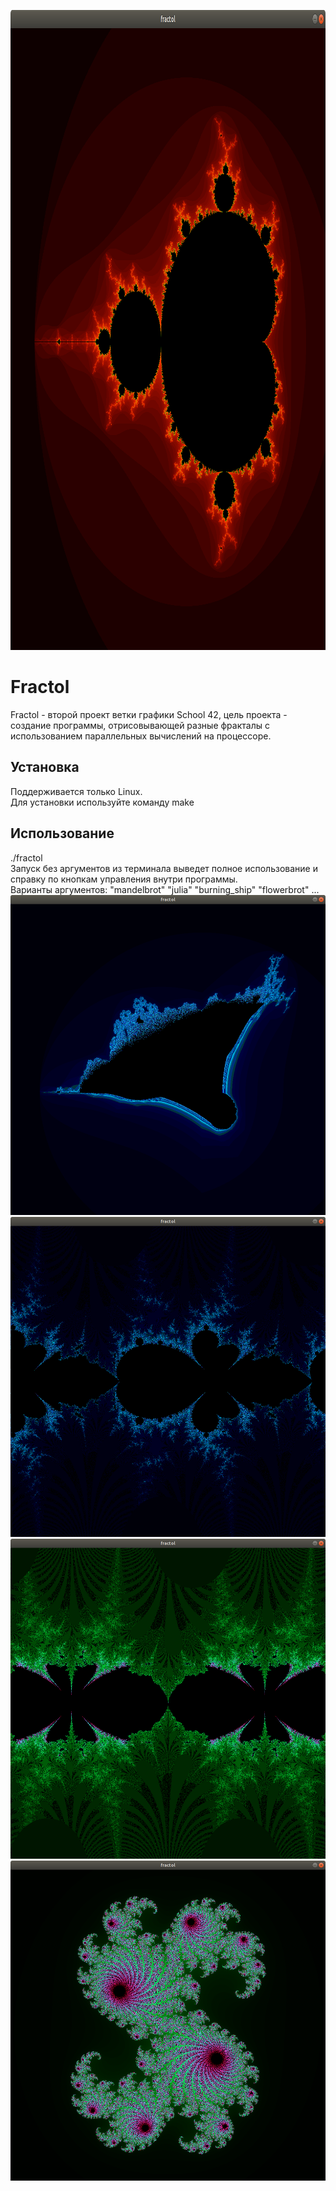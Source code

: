 <img src="https://github.com/leikart123/portfolio/blob/master/fractol_cpu/screen/1.png" width="1024" height="1024"/><br>
<h1>Fractol</h1>
Fractol - второй проект ветки графики School 42, цель проекта - создание программы, отрисовывающей разные фракталы с использованием параллельных вычислений на процессоре.<br>
<h2>Установка</h2>
Поддерживается только Linux.<br>
Для установки используйте команду make<br>
<h2>Использование</h2>
./fractol<br>
Запуск без аргументов из терминала выведет полное использование и справку по кнопкам управления внутри программы.<br>
Варианты аргументов: "mandelbrot" "julia" "burning_ship" "flowerbrot" ...<br>
<img src="https://github.com/leikart123/portfolio/blob/master/fractol_cpu/screen/2.png" width="512" height="512"/><br>
<img src="https://github.com/leikart123/portfolio/blob/master/fractol_cpu/screen/3.png" width="512" height="512"/><br>
<img src="https://github.com/leikart123/portfolio/blob/master/fractol_cpu/screen/4.png" width="512" height="512"/><br>
<img src="https://github.com/leikart123/portfolio/blob/master/fractol_cpu/screen/5.png" width="512" height="512"/><br>
